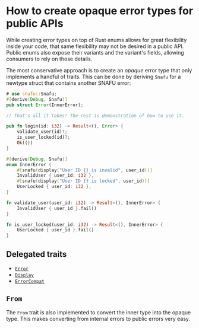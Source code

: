 # How to create opaque error types for public APIs

While creating error types on top of Rust enums allows for great
flexibility inside your code, that same flexibility may not be
desired in a public API. Public enums also expose their variants
and the variant's fields, allowing consumers to rely on those
details.

The most conservative approach is to create an *opaque* error type
that only implements a handful of traits. This can be done by
deriving `Snafu` for a newtype struct that contains another SNAFU
error:

```rust
# use snafu::Snafu;
#[derive(Debug, Snafu)]
pub struct Error(InnerError);

// That's all it takes! The rest is demonstration of how to use it.

pub fn login(id: i32) -> Result<(), Error> {
    validate_user(id)?;
    is_user_locked(id)?;
    Ok(())
}

#[derive(Debug, Snafu)]
enum InnerError {
    #[snafu(display("User ID {} is invalid", user_id))]
    InvalidUser { user_id: i32 },
    #[snafu(display("User ID {} is locked", user_id))]
    UserLocked { user_id: i32 },
}

fn validate_user(user_id: i32) -> Result<(), InnerError> {
    InvalidUser { user_id }.fail()
}

fn is_user_locked(user_id: i32) -> Result<(), InnerError> {
    UserLocked { user_id }.fail()
}
```

## Delegated traits

- [`Error`][]
- [`Display`][]
- [`ErrorCompat`][]

[`Error`]: std::error::Error
[`Display`]: std::fmt::Display
[`ErrorCompat`]: crate::ErrorCompat

## `From`

The `From` trait is also implemented to convert the inner type into
the opaque type. This makes converting from internal errors to public
errors very easy.
